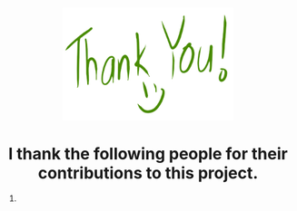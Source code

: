 <p align="center">
<img src="readmeimages/thanks.png" width="300" height="200"><br></p>

<h1 align="center"> I thank the following people for their contributions to this project.</h1>

1. 
